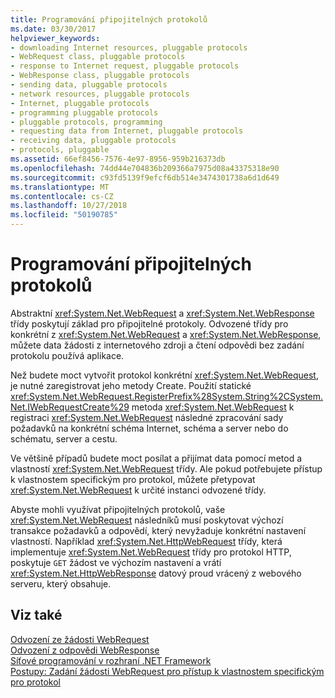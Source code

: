 ```yaml
---
title: Programování připojitelných protokolů
ms.date: 03/30/2017
helpviewer_keywords:
- downloading Internet resources, pluggable protocols
- WebRequest class, pluggable protocols
- response to Internet request, pluggable protocols
- WebResponse class, pluggable protocols
- sending data, pluggable protocols
- network resources, pluggable protocols
- Internet, pluggable protocols
- programming pluggable protocols
- pluggable protocols, programming
- requesting data from Internet, pluggable protocols
- receiving data, pluggable protocols
- protocols, pluggable
ms.assetid: 66ef8456-7576-4e97-8956-959b216373db
ms.openlocfilehash: 74dd44e704836b209366a7975d08a43375318e90
ms.sourcegitcommit: c93fd5139f9efcf6db514e3474301738a6d1d649
ms.translationtype: MT
ms.contentlocale: cs-CZ
ms.lasthandoff: 10/27/2018
ms.locfileid: "50190785"
---
```

# <a name="programming-pluggable-protocols"></a>Programování připojitelných protokolů
Abstraktní <xref:System.Net.WebRequest> a <xref:System.Net.WebResponse> třídy poskytují základ pro připojitelné protokoly. Odvozené třídy pro konkrétní z <xref:System.Net.WebRequest> a <xref:System.Net.WebResponse>, můžete data žádosti z internetového zdroji a čtení odpovědi bez zadání protokolu používá aplikace.  
  
 Než budete moct vytvořit protokol konkrétní <xref:System.Net.WebRequest>, je nutné zaregistrovat jeho metody Create. Použití statické <xref:System.Net.WebRequest.RegisterPrefix%28System.String%2CSystem.Net.IWebRequestCreate%29> metoda <xref:System.Net.WebRequest> k registraci <xref:System.Net.WebRequest> následné zpracování sady požadavků na konkrétní schéma Internet, schéma a server nebo do schématu, server a cestu.  
  
 Ve většině případů budete moct posílat a přijímat data pomocí metod a vlastností <xref:System.Net.WebRequest> třídy. Ale pokud potřebujete přístup k vlastnostem specifickým pro protokol, můžete přetypovat <xref:System.Net.WebRequest> k určité instanci odvozené třídy.  
  
 Abyste mohli využívat připojitelných protokolů, vaše <xref:System.Net.WebRequest> následníků musí poskytovat výchozí transakce požadavků a odpovědí, který nevyžaduje konkrétní nastavení vlastností. Například <xref:System.Net.HttpWebRequest> třídy, která implementuje <xref:System.Net.WebRequest> třídy pro protokol HTTP, poskytuje `GET` žádost ve výchozím nastavení a vrátí <xref:System.Net.HttpWebResponse> datový proud vrácený z webového serveru, který obsahuje.  
  
## <a name="see-also"></a>Viz také  
 [Odvození ze žádosti WebRequest](../../../docs/framework/network-programming/deriving-from-webrequest.md)  
 [Odvození z odpovědi WebResponse](../../../docs/framework/network-programming/deriving-from-webresponse.md)  
 [Síťové programování v rozhraní .NET Framework](../../../docs/framework/network-programming/index.md)  
 [Postupy: Zadání žádosti WebRequest pro přístup k vlastnostem specifickým pro protokol](../../../docs/framework/network-programming/how-to-typecast-a-webrequest-to-access-protocol-specific-properties.md)

